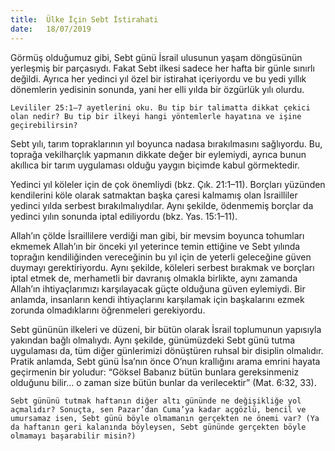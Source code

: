 ```yaml
---
title:  Ülke İçin Sebt İstirahati
date:   18/07/2019
---
```


Görmüş olduğumuz gibi, Sebt günü İsrail ulusunun yaşam döngüsünün yerleşmiş bir parçasıydı. Fakat Sebt ilkesi sadece her hafta bir günle sınırlı değildi. Ayrıca her yedinci yıl özel bir istirahat içeriyordu ve bu yedi yıllık dönemlerin yedisinin sonunda, yani her elli yılda bir özgürlük yılı olurdu. 

`Levililer 25:1–7 ayetlerini oku. Bu tip bir talimatta dikkat çekici olan nedir? Bu tip bir ilkeyi hangi yöntemlerle hayatına ve işine geçirebilirsin?`

Sebt yılı, tarım topraklarının yıl boyunca nadasa bırakılmasını sağlıyordu. Bu, toprağa vekilharçlık yapmanın dikkate değer bir eylemiydi, ayrıca bunun akıllıca bir tarım uygulaması olduğu yaygın biçimde kabul görmektedir.

Yedinci yıl köleler için de çok önemliydi (bkz. Çık. 21:1–11). Borçları yüzünden kendilerini köle olarak satmaktan başka çaresi kalmamış olan İsrailliler yedinci yılda serbest bırakılmalıydılar. Aynı şekilde, ödenmemiş borçlar da yedinci yılın sonunda iptal ediliyordu (bkz. Yas. 15:1–11).

Allah’ın çölde İsraillilere verdiği man gibi, bir mevsim boyunca tohumları ekmemek Allah’ın bir önceki yıl yeterince temin ettiğine ve Sebt yılında toprağın kendiliğinden vereceğinin bu yıl için de yeterli geleceğine güven duymayı gerektiriyordu. Aynı şekilde, köleleri serbest bırakmak ve borçları iptal etmek de, merhametli bir davranış olmakla birlikte, aynı zamanda Allah’ın ihtiyaçlarımızı karşılayacak güçte olduğuna güven eylemiydi. Bir anlamda, insanların kendi ihtiyaçlarını karşılamak için başkalarını ezmek zorunda olmadıklarını öğrenmeleri gerekiyordu.

Sebt gününün ilkeleri ve düzeni, bir bütün olarak İsrail toplumunun yapısıyla yakından bağlı olmalıydı. Aynı şekilde, günümüzdeki Sebt günü tutma uygulaması da, tüm diğer günlerimizi dönüştüren ruhsal bir disiplin olmalıdır. Pratik anlamda, Sebt günü İsa’nın önce O’nun krallığını arama emrini hayata geçirmenin bir yoludur: “Göksel Babanız bütün bunlara gereksinmeniz olduğunu bilir... o zaman size bütün bunlar da verilecektir” (Mat. 6:32, 33). 

`Sebt gününü tutmak haftanın diğer altı gününde ne değişikliğe yol açmalıdır? Sonuçta, sen Pazar’dan Cuma’ya kadar açgözlü, bencil ve umursamaz isen, Sebt günü böyle olmamanın gerçekten ne önemi var? (Ya da haftanın geri kalanında böyleysen, Sebt gününde gerçekten böyle olmamayı başarabilir misin?)`